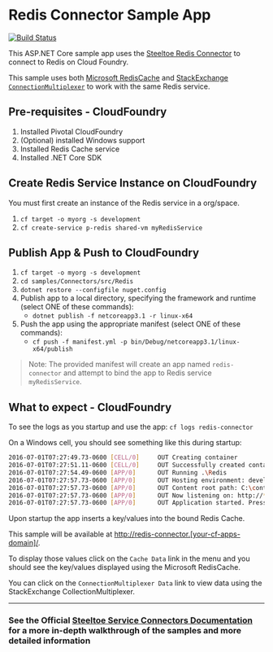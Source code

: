 ﻿# Redis Connector Sample App

[![Build Status](https://dev.azure.com/SteeltoeOSS/Steeltoe/_apis/build/status/Samples/SteeltoeOSS.Samples%20%5BConnectors_Redis%5D?branchName=2.x)](https://dev.azure.com/SteeltoeOSS/Steeltoe/_build/latest?definitionId=20&branchName=main)

This ASP.NET Core sample app uses the [Steeltoe Redis Connector](https://docs.steeltoe.io/api/v3/connectors/redis.html) to connect to Redis on Cloud Foundry.

This sample uses both [Microsoft RedisCache](https://github.com/aspnet/Caching/tree/dev/src/Microsoft.Extensions.Caching.Redis) and [StackExchange `ConnectionMultiplexer`](https://github.com/StackExchange/StackExchange.Redis) to work with the same Redis service.

## Pre-requisites - CloudFoundry

1. Installed Pivotal CloudFoundry
1. (Optional) installed Windows support
1. Installed Redis Cache service
1. Installed .NET Core SDK

## Create Redis Service Instance on CloudFoundry

You must first create an instance of the Redis service in a org/space.

1. `cf target -o myorg -s development`
1. `cf create-service p-redis shared-vm myRedisService`

## Publish App & Push to CloudFoundry

1. `cf target -o myorg -s development`
1. `cd samples/Connectors/src/Redis`
1. `dotnet restore --configfile nuget.config`
1. Publish app to a local directory, specifying the framework and runtime (select ONE of these commands):
   * `dotnet publish -f netcoreapp3.1 -r linux-x64`
1. Push the app using the appropriate manifest (select ONE of these commands):
   * `cf push -f manifest.yml -p bin/Debug/netcoreapp3.1/linux-x64/publish`

> Note: The provided manifest will create an app named `redis-connector` and attempt to bind the app to Redis service `myRedisService`.

## What to expect - CloudFoundry

To see the logs as you startup and use the app: `cf logs redis-connector`

On a Windows cell, you should see something like this during startup:

```bash
2016-07-01T07:27:49.73-0600 [CELL/0]     OUT Creating container
2016-07-01T07:27:51.11-0600 [CELL/0]     OUT Successfully created container
2016-07-01T07:27:54.49-0600 [APP/0]      OUT Running .\Redis
2016-07-01T07:27:57.73-0600 [APP/0]      OUT Hosting environment: development
2016-07-01T07:27:57.73-0600 [APP/0]      OUT Content root path: C:\containerizer\3737940917E4D13A25\user\app
2016-07-01T07:27:57.73-0600 [APP/0]      OUT Now listening on: http://*:57540
2016-07-01T07:27:57.73-0600 [APP/0]      OUT Application started. Press Ctrl+C to shut down.
```

Upon startup the app inserts a key/values into the bound Redis Cache.

This sample will be available at <http://redis-connector.[your-cf-apps-domain]/>.

To display those values click on the `Cache Data` link in the menu and you should see the key/values displayed using the Microsoft RedisCache.

You can click on the `ConnectionMultiplexer Data` link to view data using the StackExchange CollectionMultiplexer.

---

### See the Official [Steeltoe Service Connectors Documentation](https://steeltoe.io/docs/steeltoe-service-connectors) for a more in-depth walkthrough of the samples and more detailed information

